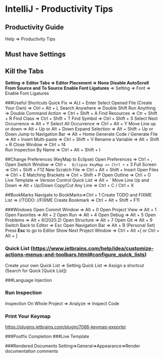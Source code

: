 # IntelliJ - Productivity Tips

## Productivity Guide
Help => Productivity Tips 

## Must have Settings
## Kill the Tabs
**Setting => Editor Tabs => Editor Placement => None**
**Disable AutoScroll From Source and To Source**
**Enable Font Ligatures** => Setting => Font => Enable Font Ligatures

###Useful Shortcuts
Quick Fix => ALt + Enter
Select Opened File (Create Your Own) => Ctrl + Alt + L
Search Anywhere => Double Shift
Run Anything => Double Command
Action => Ctrl + Shift + A
Find Resources => Ctr + Shift + R
Find Class => Ctrl + Shift + T
Find Symbol => Ctrl + Shift + S
Select Next Occurrence => Alt + Y
Select All Occurrence => Ctrl + Alt + Y
Move Line up or down => Alt + Up or Alt + Down
Expand Selection => Alt + Shift + Up or Down
Jump to Navigation Bar => Alt + Home
Generate Code / Generate File => Alt + Insert
Multi-paste => Ctrl + Shift + V
Rename a Variable => Alt + Shift + R
Close Window => Ctrl + f4  
Run Inspection By Name => Ctrl + Alt + Shift + I 


##Change Preferences (KeyMap to Eclipse)
Open Preferences => Ctrl + ,
Open Switch Window => Ctrl + `  
Eclipse KeyMap => Ctrl + ` + 3
Full Screen => Ctrl + Shift + F12
New Scratch File => Ctrl + Alt + Shift + Insert
Open Files => Ctrl + E
Matching Brackets => Ctrl + Shift + P
Open Outline => Ctrl + O
Live Template => 
Version Control Quick List => Alt + ` 
Move Line Up and Down => Alt + Up/Down
Copy/Cut Any Line => Ctrl + C / Ctrl + X

##BookMarks
Navigate to BookMarks=>Ctrl + 1
Create TODO and FIXME List => //TODO: //FIXME
Create Bookmark => Ctrl + Alt + Shift + F11

###Windows
Open Commit Window => Alt + 0
Open Project View => Alt + 1
Open Favorites => Alt + 2
Open Run => Alt + 4
Open Debug => Alt + 5
Open Problems => Alt + 6(2020.2)
Open Structure => Alt + 7
Open Git => Alt + 9
Switch Back to Editor => Esc
Open Navigation Bar => Alt + B (Personal Set)
Press **Esc** to go to Editor
Show Next Project Window => Ctrl + Alt +[ or Ctrl + Alt + ] 

### Quick List (https://www.jetbrains.com/help/idea/customize-actions-menus-and-toolbars.html#configure_quick_lists)
Create your own Quick List => Setting Quick List => Assign a shortcut (Search for Quick [Quick List])

###Language Injection

### Run Inspection
Inspection On Whole Project => Analyze => Inspect Code

### Print Your Keymap
https://plugins.jetbrains.com/plugin/7066-keymap-exporter

###Postfix Completion
###Live Template

###Rendered Documents
Setting=>General=>Appearance=>Render documentation comments